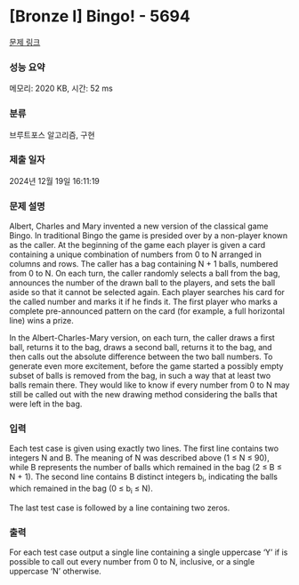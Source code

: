 # [Bronze I] Bingo! - 5694 

[문제 링크](https://www.acmicpc.net/problem/5694) 

### 성능 요약

메모리: 2020 KB, 시간: 52 ms

### 분류

브루트포스 알고리즘, 구현

### 제출 일자

2024년 12월 19일 16:11:19

### 문제 설명

<p>Albert, Charles and Mary invented a new version of the classical game Bingo. In traditional Bingo the game is presided over by a non-player known as the caller. At the beginning of the game each player is given a card containing a unique combination of numbers from 0 to N arranged in columns and rows. The caller has a bag containing N + 1 balls, numbered from 0 to N. On each turn, the caller randomly selects a ball from the bag, announces the number of the drawn ball to the players, and sets the ball aside so that it cannot be selected again. Each player searches his card for the called number and marks it if he finds it. The first player who marks a complete pre-announced pattern on the card (for example, a full horizontal line) wins a prize.</p>

<p>In the Albert-Charles-Mary version, on each turn, the caller draws a first ball, returns it to the bag, draws a second ball, returns it to the bag, and then calls out the absolute difference between the two ball numbers. To generate even more excitement, before the game started a possibly empty subset of balls is removed from the bag, in such a way that at least two balls remain there. They would like to know if every number from 0 to N may still be called out with the new drawing method considering the balls that were left in the bag.</p>

### 입력 

 <p>Each test case is given using exactly two lines. The first line contains two integers N and B. The meaning of N was described above (1 ≤ N ≤ 90), while B represents the number of balls which remained in the bag (2 ≤ B ≤ N + 1). The second line contains B distinct integers b<sub>i</sub>, indicating the balls which remained in the bag (0 ≤ b<sub>i</sub> ≤ N).</p>

<p>The last test case is followed by a line containing two zeros.</p>

### 출력 

 <p>For each test case output a single line containing a single uppercase ‘Y’ if is possible to call out every number from 0 to N, inclusive, or a single uppercase ‘N’ otherwise.</p>

